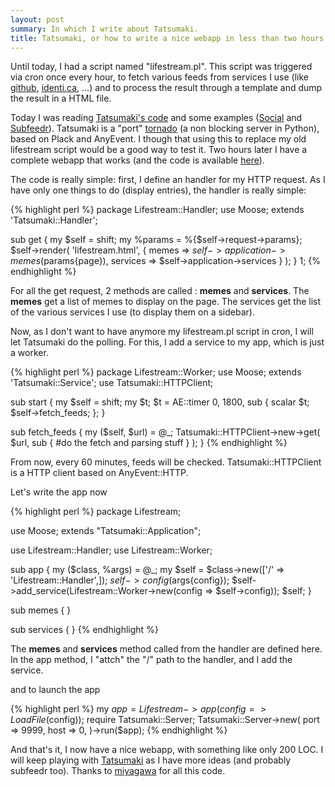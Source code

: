 ```yaml
---
layout: post
summary: In which I write about Tatsumaki.
title: Tatsumaki, or how to write a nice webapp in less than two hours
---
```


Until today, I had a script named "lifestream.pl". This script was triggered via cron once every hour, to fetch various feeds from services I use (like <a href="http://github.com/">github</a>, <a href="http://identi.ca/">identi.ca</a>, ...) and to process the result through a template and dump the result in a HTML file.

Today I was reading <a href="http://github.com/miyagawa/Tatsumaki">Tatsumaki's code</a> and some examples (<a href="http://github.com/gugod/Social">Social</a> and <a href="http://github.com/miyagawa/Subfeedr">Subfeedr</a>). Tatsumaki is a "port" <a href="http://www.tornadoweb.org/">tornado</a> (a non blocking server in Python), based on Plack and AnyEvent. I though that using this to replace my old lifestream script would be a good way to test it. Two hours later I have a complete webapp that works (and the code is available <a href="http://github.com/franckcuny/lifestream">here</a>).

The code is really simple: first, I define an handler for my HTTP request. As I have only one things to do (display entries), the handler is really simple:

{% highlight perl %}
package Lifestream::Handler;
use Moose;
extends 'Tatsumaki::Handler';

sub get {
    my $self   = shift;
    my %params = %{$self->request->params};
    $self->render(
        'lifestream.html',
        {   memes    => $self->application->memes($params{page}),
            services => $self->application->services
        }
    );
}
1;
{% endhighlight %}

For all the get request, 2 methods are called : <strong>memes</strong> and <strong>services</strong>. The <strong>memes</strong> get a list of memes to display on the page. The services get the list of the various services I use (to display them on a sidebar).

Now, as I don't want to have anymore my lifestream.pl script in cron, I will let Tatsumaki do the polling. For this, I add a service to my app, which is just a worker.

{% highlight perl %}
package Lifestream::Worker;
use Moose;
extends 'Tatsumaki::Service';
use Tatsumaki::HTTPClient;

sub start {
    my $self = shift;
    my $t;
    $t = AE::timer 0, 1800, sub {
        scalar $t;
        $self->fetch_feeds;
    };
}

sub fetch_feeds {
    my ($self, $url) = @_;
    Tatsumaki::HTTPClient->new->get(
        $url,
        sub {
            #do the fetch and parsing stuff
        }
    );
}
{% endhighlight %}

From now, every 60 minutes, feeds will be checked. Tatsumaki::HTTPClient is a HTTP client based on AnyEvent::HTTP.

Let's write the app now

{% highlight perl %}
package Lifestream;

use Moose;
extends "Tatsumaki::Application";

use Lifestream::Handler;
use Lifestream::Worker;

sub app {
    my ($class, %args) = @_;
    my $self = $class->new(['/' => 'Lifestream::Handler',]);
    $self->config($args{config});
    $self->add_service(Lifestream::Worker->new(config => $self->config));
    $self;
}

sub memes {
}

sub services {
}
{% endhighlight %}

The <strong>memes</strong> and <strong>services</strong> method called from the handler are defined here. In the app method, I "attch" the "/" path to the handler, and I add the service.

and to launch the app

{% highlight perl %}
my $app = Lifestream->app(config => LoadFile($config));
require Tatsumaki::Server;
Tatsumaki::Server->new(
    port => 9999,
    host => 0,
)->run($app);
{% endhighlight %}

And that's it, I now have a nice webapp, with something like only 200 LOC. I will keep playing with <a href="http://www.slideshare.net/miyagawa/tatsumaki">Tatsumaki</a> as I have more ideas (and probably subfeedr too). Thanks to <a href="http://bulknews.typepad.com/">miyagawa</a> for all this code.
